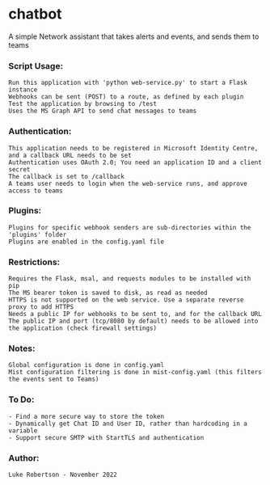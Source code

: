 # chatbot
A simple Network assistant that takes alerts and events, and sends them to teams


### Script Usage:
    Run this application with 'python web-service.py' to start a Flask instance
    Webhooks can be sent (POST) to a route, as defined by each plugin
    Test the application by browsing to /test
    Uses the MS Graph API to send chat messages to teams
    
### Authentication:
    This application needs to be registered in Microsoft Identity Centre, and a callback URL needs to be set
    Authentication uses OAuth 2.0; You need an application ID and a client secret
    The callback is set to /callback
    A teams user needs to login when the web-service runs, and approve access to teams
    
### Plugins:
    Plugins for specific webhook senders are sub-directories within the 'plugins' folder
    Plugins are enabled in the config.yaml file

### Restrictions:
    Requires the Flask, msal, and requests modules to be installed with pip
    The MS bearer token is saved to disk, as read as needed
    HTTPS is not supported on the web service. Use a separate reverse proxy to add HTTPS
    Needs a public IP for webhooks to be sent to, and for the callback URL
    The public IP and port (tcp/8080 by default) needs to be allowed into the application (check firewall settings)

### Notes:
    Global configuration is done in config.yaml
    Mist configuration filtering is done in mist-config.yaml (this filters the events sent to Teams)

### To Do:
    - Find a more secure way to store the token
    - Dynamically get Chat ID and User ID, rather than hardcoding in a variable
    - Support secure SMTP with StartTLS and authentication

### Author:
    Luke Robertson - November 2022




